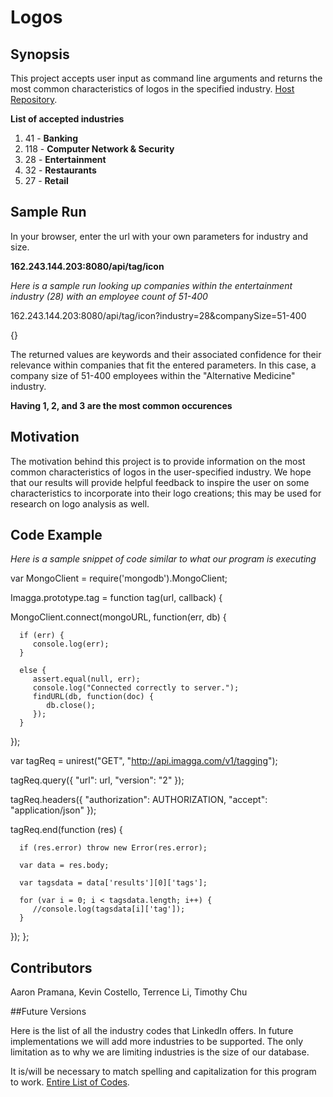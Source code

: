 # **Logos**

## Synopsis

This project accepts user input as command line arguments and returns the 
most common characteristics of logos in the specified industry. [Host
Repository](https://github.com/terrencezli/Logos).

**List of accepted industries**

1. 41   -   **Banking**
2. 118  -   **Computer Network & Security**
3. 28   -   **Entertainment**
4. 32   -   **Restaurants**
5. 27   -   **Retail**

## Sample Run
In your browser, enter the url with your own parameters for industry
and size.

**162.243.144.203:8080/api/tag/icon**

*Here is a sample run looking up companies within the entertainment
industry (28) with an employee count of 51-400*

162.243.144.203:8080/api/tag/icon?industry=28&companySize=51-400

{}


The returned values are keywords and their associated confidence
for their relevance within companies that fit the entered parameters.
In this case, a company size of 51-400 employees within the
"Alternative Medicine" industry.

**Having 1, 2, and 3 are the most common occurences**

## Motivation

The motivation behind this project is to provide information on the
most common characteristics of logos in the user-specified industry.
We hope that our results will provide helpful feedback to inspire
the user on some characteristics to incorporate into their logo
creations; this may be used for research on logo analysis as well.

## Code Example
*Here is a sample snippet of code similar to what our program is
executing*


var MongoClient = require('mongodb').MongoClient;
 
Imagga.prototype.tag = function tag(url, callback) {
   
   MongoClient.connect(mongoURL, function(err, db) {
      
      if (err) {
         console.log(err);
      }
       
      else {
         assert.equal(null, err);
         console.log("Connected correctly to server.");
         findURL(db, function(doc) {
            db.close();
         });   
      }
   });

   var tagReq = unirest("GET", "http://api.imagga.com/v1/tagging");

   tagReq.query({
      "url": url,
      "version": "2"
   });

   tagReq.headers({
      "authorization": AUTHORIZATION, 
      "accept": "application/json"
   });

   tagReq.end(function (res) {
      
      if (res.error) throw new Error(res.error);
      
      var data = res.body;
      
      var tagsdata = data['results'][0]['tags'];
      
      for (var i = 0; i < tagsdata.length; i++) {
         //console.log(tagsdata[i]['tag']);
      }

   });
};

## Contributors

Aaron Pramana, Kevin Costello, Terrence Li, Timothy Chu

##Future Versions

Here is the list of all the industry codes that LinkedIn offers. In
future implementations we will add more industries to be supported.
The only limitation as to why we are limiting industries is the size
of our database.

It is/will be necessary to match spelling and capitalization for this program
to work. [Entire List of
Codes](https://developer.linkedin.com/docs/reference/industry-codes).
